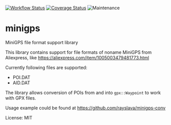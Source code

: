 [![Workflow Status](https://github.com/rayslava/minigps/workflows/ci/badge.svg)](https://github.com/rayslava/minigps/actions?query=workflow%3A%22ci%22)
[![Coverage Status](https://codecov.io/gh/rayslava/minigps/branch/master/graph/badge.svg)](https://codecov.io/gh/rayslava/minigps)
![Maintenance](https://img.shields.io/badge/maintenance-activly--developed-brightgreen.svg)

# minigps

MiniGPS file format support library

This library contains support for file formats of noname MiniGPS from
Aliexpress, like https://aliexpress.com/item/1005003479481773.html

Currently following files are supported:
- POI.DAT
- AID.DAT

The library allows conversion of POIs from and into `gpx::Waypoint` to work
with GPX files.

Usage example could be found at https://github.com/rayslava/minigps-conv

License: MIT
